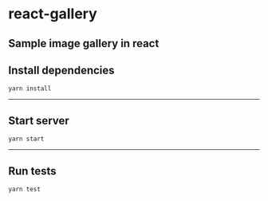 # react-gallery

Sample image gallery in react
------
## Install dependencies
```
yarn install
```
------
## Start server
```
yarn start
```
------
## Run tests
```
yarn test
```
